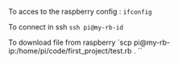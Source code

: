 To acces to the raspberry config :
`ifconfig`

To connect in ssh
`ssh pi@my-rb-id`


To download file from raspberry
`scp pi@my-rb-ip:/home/pi/code/first_project/test.rb . ``
